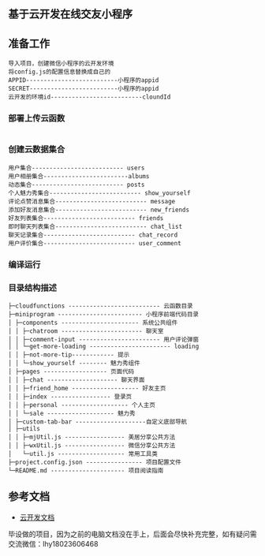 ## 基于云开发在线交友小程序

## 准备工作
```
导入项目，创建微信小程序的云开发环境
将config.js的配置信息替换成自己的
APPID--------------------------小程序的appid
SECRET-------------------------小程序的appid
云开发的环境id--------------------------cloundId
```

### 部署上传云函数
```

```

### 创建云数据集合
```
用户集合-------------------------- users
用户相册集合------------------------albums
动态集合-------------------------- posts
个人魅力秀集合-------------------------- show_yourself
评论点赞消息集合-------------------------- message
添加好友消息集合-------------------------- new_friends
好友列表集合-------------------------- friends
即时聊天列表集合-------------------------- chat_list
聊天记录集合-------------------------- chat_record
用户评价集合-------------------------- user_comment
```

### 编译运行



### 目录结构描述
```
├─cloudfunctions -------------------------- 云函数目录
├─miniprogram ------------------------ 小程序前端代码目录
│ ├─components ---------------------- 系统公共组件
│ │ ├─chatroom ----------------------- 聊天室
│ │ ├─comment-input ----------------------- 用户评论弹窗 
│ │ └─get-more-loading ----------------------- loading
│ │ ├─not-more-tip------------ 提示
│ │ └─show_yourself -------- 魅力秀组件
│ ├─pages ------------------ 页面代码
│ │ ├─chat -------------------- 聊天界面
│ │ ├─friend_home ------------------- 好友主页
│ │ ├─index ----------------- 登录页
│ │ ├─personal ------------------- 个人主页 
│ │ └─sale ------------------- 魅力秀
│ ├─custom-tab-bar --------------------自定义底部导航
│ ├─utils
│ │ ├─mjUtil.js ----------------- 美居分享公共方法
│ │ ├─wxUtil.js ----------------- 微信分享公共方法
│   └─util.js ------------------- 常用工具类
├─project.config.json ---------------- 项目配置文件
└─README.md --------------------- 项目阅读指南
```


## 参考文档

- [云开发文档](https://developers.weixin.qq.com/miniprogram/dev/wxcloud/basis/getting-started.html)

毕设做的项目，因为之前的电脑文档没在手上，后面会尽快补充完整，如有疑问需交流微信：lhy18023606468

